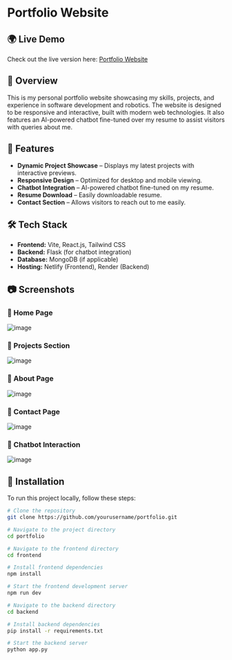 # Portfolio Website

## 🌍 Live Demo
Check out the live version here: [Portfolio Website](https://stately-smakager-c9f50c.netlify.app/)

## 🚀 Overview
This is my personal portfolio website showcasing my skills, projects, and experience in software development and robotics. The website is designed to be responsive and interactive, built with modern web technologies. It also features an AI-powered chatbot fine-tuned over my resume to assist visitors with queries about me.

## 🎨 Features
- **Dynamic Project Showcase** – Displays my latest projects with interactive previews.
- **Responsive Design** – Optimized for desktop and mobile viewing.
- **Chatbot Integration** – AI-powered chatbot fine-tuned on my resume.
- **Resume Download** – Easily downloadable resume.
- **Contact Section** – Allows visitors to reach out to me easily.

## 🛠️ Tech Stack
- **Frontend:** Vite, React.js, Tailwind CSS
- **Backend:** Flask (for chatbot integration)
- **Database:** MongoDB (if applicable)
- **Hosting:** Netlify (Frontend), Render (Backend)

## 📷 Screenshots
### 🔹 Home Page
![image](https://github.com/user-attachments/assets/45b4c538-496e-414a-a836-1d6aca092002)


### 🔹 Projects Section
![image](https://github.com/user-attachments/assets/25cd44b6-8c9a-4897-932a-6fa9f81403f4)


### 🔹 About Page
![image](https://github.com/user-attachments/assets/43906921-e1bc-4416-aafd-b13e3b141bf0)


### 🔹 Contact Page
![image](https://github.com/user-attachments/assets/7ea8eab5-8312-4528-9584-539f86228667)


### 🔹 Chatbot Interaction
![image](https://github.com/user-attachments/assets/58cf44c3-ce1a-43f5-a2a9-8b71be336141)


## 📂 Installation
To run this project locally, follow these steps:

```bash
# Clone the repository
git clone https://github.com/yourusername/portfolio.git

# Navigate to the project directory
cd portfolio

# Navigate to the frontend directory
cd frontend

# Install frontend dependencies
npm install

# Start the frontend development server
npm run dev

# Navigate to the backend directory
cd backend

# Install backend dependencies
pip install -r requirements.txt

# Start the backend server
python app.py
